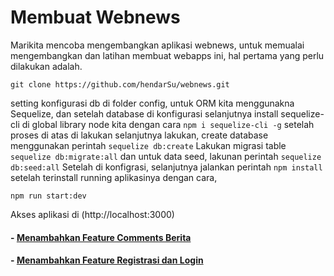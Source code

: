 # Membuat Webnews
Marikita mencoba mengembangkan aplikasi webnews, untuk memualai mengembangkan dan latihan membuat webapps ini, hal pertama yang perlu dilakukan adalah.
```
git clone https://github.com/hendarSu/webnews.git
```
setting konfigurasi db di folder config, untuk ORM kita menggunakna Sequelize, dan setelah database di konfigurasi selanjutnya install sequelize-cli di global library node kita dengan cara `npm i sequelize-cli -g`
setelah proses di atas di lakukan selanjutnya lakukan, create database menggunakan perintah
```sequelize db:create```
Lakukan migrasi table
```sequelize db:migrate:all```
dan untuk data seed, lakunan perintah
```sequelize db:seed:all```
Setelah di konfigrasi, selanjutnya jalankan perintah `npm install` setelah terinstall running aplikasinya dengan cara, 
```
npm run start:dev
```
Akses aplikasi di (http://localhost:3000)

#### - [Menambahkan Feature Comments Berita](https://super-distance-36d.notion.site/Feature-comments-8776762293434340890104f90f8a8259?pvs=4)
#### - [Menambahkan Feature Registrasi dan Login](https://super-distance-36d.notion.site/Feature-Registration-Login-8a53d2520cb848b097122f4acbfc819d?pvs=4)
